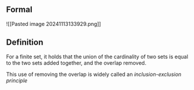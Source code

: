 ## Formal
![[Pasted image 20241113133929.png]]

## Definition
For a finite set, it holds that the union of the cardinality of two sets is equal to the two sets added together, and the overlap removed.

This use of removing the overlap is widely called an *inclusion-exclusion principle*
